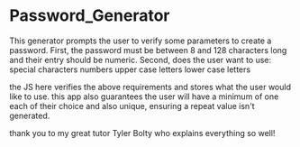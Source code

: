 # Password_Generator
 This generator prompts the user to verify some parameters to create a password.
 First, the password must be between 8 and 128 characters long and their entry should be numeric.
 Second, does the user want to use:
            special characters
            numbers
           upper case letters
            lower case letters

 the JS here verifies the above requirements and stores what the user would like to use.
 this app also guarantees the user will have a minimum of one each of their choice and also unique, ensuring a repeat value isn't generated.
 

 thank you to my great tutor Tyler Bolty who explains everything so well!
